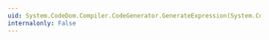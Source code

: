 ```yaml
---
uid: System.CodeDom.Compiler.CodeGenerator.GenerateExpression(System.CodeDom.CodeExpression)
internalonly: False
---
```

